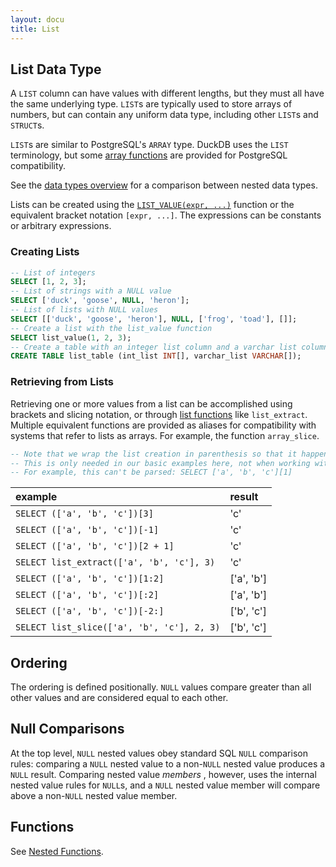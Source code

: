 ```yaml
---
layout: docu
title: List
---
```


## List Data Type

A `LIST` column can have values with different lengths, but they must all have the same underlying type. `LIST`s are typically used to store arrays of numbers, but can contain any uniform data type, including other `LIST`s and `STRUCT`s.

`LIST`s are similar to PostgreSQL's `ARRAY` type. DuckDB uses the `LIST` terminology, but some [array functions](../functions/nested#list-functions) are provided for PostgreSQL compatibility.

See the [data types overview](../../sql/data_types/overview) for a comparison between nested data types.

Lists can be created using the [`LIST_VALUE(expr, ...)`](../functions/nested#list-functions) function or the equivalent bracket notation `[expr, ...]`. The expressions can be constants or arbitrary expressions.

### Creating Lists

```sql
-- List of integers
SELECT [1, 2, 3];
-- List of strings with a NULL value
SELECT ['duck', 'goose', NULL, 'heron'];
-- List of lists with NULL values
SELECT [['duck', 'goose', 'heron'], NULL, ['frog', 'toad'], []];
-- Create a list with the list_value function
SELECT list_value(1, 2, 3);
-- Create a table with an integer list column and a varchar list column
CREATE TABLE list_table (int_list INT[], varchar_list VARCHAR[]);
```

### Retrieving from Lists

Retrieving one or more values from a list can be accomplished using brackets and slicing notation, or through [list functions](../functions/nested#list-functions) like `list_extract`. Multiple equivalent functions are provided as aliases for compatibility with systems that refer to lists as arrays. For example, the function `array_slice`.
```sql
-- Note that we wrap the list creation in parenthesis so that it happens first.
-- This is only needed in our basic examples here, not when working with a list column
-- For example, this can't be parsed: SELECT ['a', 'b', 'c'][1]
```

| example                                    | result     |
|:-------------------------------------------|:-----------|
| `SELECT (['a', 'b', 'c'])[3]`              | 'c'        |
| `SELECT (['a', 'b', 'c'])[-1]`             | 'c'        |
| `SELECT (['a', 'b', 'c'])[2 + 1]`          | 'c'        |
| `SELECT list_extract(['a', 'b', 'c'], 3)`  | 'c'        |
| `SELECT (['a', 'b', 'c'])[1:2]`            | ['a', 'b'] |
| `SELECT (['a', 'b', 'c'])[:2]`             | ['a', 'b'] |
| `SELECT (['a', 'b', 'c'])[-2:]`            | ['b', 'c'] |
| `SELECT list_slice(['a', 'b', 'c'], 2, 3)` | ['b', 'c'] |

## Ordering

The ordering is defined positionally. `NULL` values compare greater than all other values and are considered equal to each other.

## Null Comparisons

At the top level, `NULL` nested values obey standard SQL `NULL` comparison rules:
comparing a `NULL` nested value to a non-`NULL` nested value produces a `NULL` result.
Comparing nested value _members_ , however, uses the internal nested value rules for `NULL`s,
and a `NULL` nested value member will compare above a non-`NULL` nested value member.

## Functions

See [Nested Functions](../../sql/functions/nested).